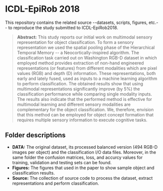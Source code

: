 # ICDL-EpiRob 2018
This repository contains the related source --datasets, scripts, figures, etc.-- to reproduce the study submitted to ICDL-EpiRob2018.

> **Abstract:** This study reports our initial work on multimodal sensory representation for object classification. To form a sensory representation we used the spatial pooling phase of the Hierarchical Temporal Memory -- a Neocortically-inspired algorithm. The classification task carried out on Washington RGB-D dataset in which employed method provides extraction of non-hand engineered representations (or features)  from different modalities which are pixel values (RGB) and depth (D) information.  These representations, both early and lately fused,  used as inputs to a machine learning algorithm to perform classification. The obtained results show that using multimodal representations significantly improve (by $5 \%$) the classification performance while comparing single modality inputs. The results also indicate that the performed method is effective for multimodal learning and different sensory modalities are complementary for the object classification.  We, therefore, envision that this method can be employed for object concept formation that requires multiple sensory information to execute cognitive tasks.

## Folder descriptions
* **DATA:** The original dataset, its processed balanced version (494 RGB-D images per object) and the classification I/O data files. Moreover, in the same folder the confusion matrices, loss, and accurcy  values for training, validation and testing sets can be found.   
* **Figures:** The figures that used in the paper to show sample object and classification results.  
* **Source:** The collection of source code to process the dataset, extract representations and perform classification.  